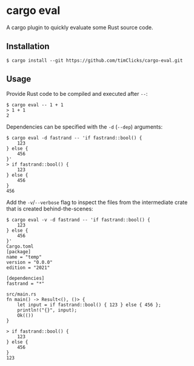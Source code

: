 # cargo eval

A cargo plugin to quickly evaluate some Rust source code.

## Installation

```console
$ cargo install --git https://github.com/timClicks/cargo-eval.git
```

## Usage

Provide Rust code to be compiled and executed after `--`:

```
$ cargo eval -- 1 + 1
> 1 + 1
2
```

Dependencies can be specified with the `-d` (`--dep`) arguments:

```
$ cargo eval -d fastrand -- 'if fastrand::bool() {
    123 
} else {
    456
}'
> if fastrand::bool() {
    123 
} else {
    456
}
456
```

Add the `-v`/`--verbose` flag to inspect the files from the intermediate crate that is created behind-the-scenes:

```
$ cargo eval -v -d fastrand -- 'if fastrand::bool() {
    123 
} else {
    456
}'
Cargo.toml
[package]
name = "temp"
version = "0.0.0"
edition = "2021"

[dependencies]
fastrand = "*"

src/main.rs
fn main() -> Result<(), ()> {
    let input = if fastrand::bool() { 123 } else { 456 };
    println!("{}", input);
    Ok(())
}

> if fastrand::bool() {
    123 
} else {
    456
}
123
```
